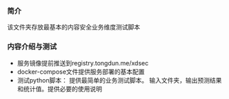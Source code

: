### 简介
该文件夹存放最基本的内容安全业务维度测试脚本


### 内容介绍与测试 
- 服务镜像提前推送到registry.tongdun.me/xdsec
- docker-compose文件提供服务部署的基本配置
- 测试python脚本： 提供最简单的业务测试脚本。 输入文件夹，输出预测结果和统计值。提供必要的使用说明
